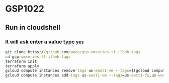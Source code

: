 # GSP1022
## Run in cloudshell
### It will ask enter a value type `yes`
```cmd
git clone https://github.com/wwce/gcp-vmseries-tf-ilbnh-tags
cd gcp-vmseries-tf-ilbnh-tags
terraform init
terraform apply
gcloud compute instances remove-tags us-east1-vm --tags=$(gcloud compute instances describe us-east1-vm --zone=us-east1-b --format="value(tags.items.join(','))")
gcloud compute instances add-tags us-east1-vm --tags=us-east1-fw,us-west1-fw
```

